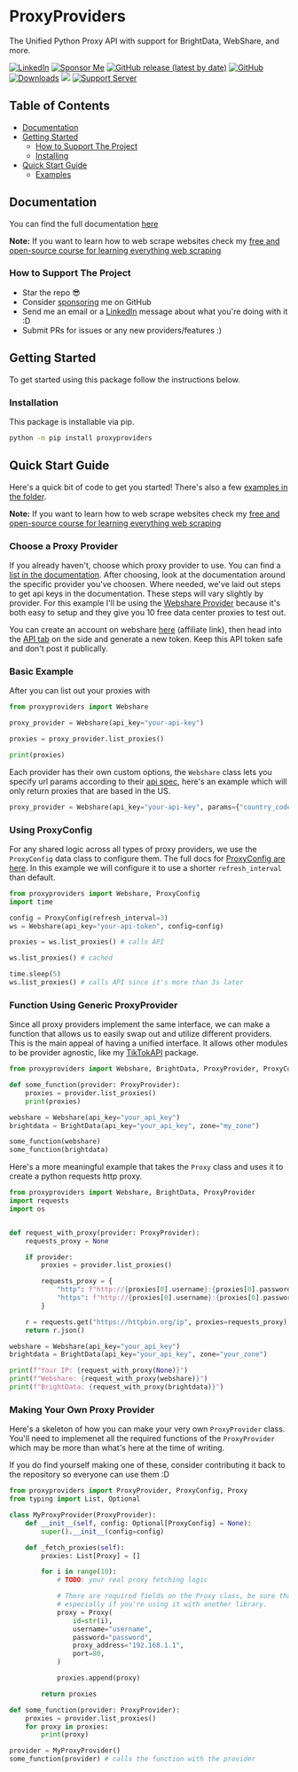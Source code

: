 # ProxyProviders

The Unified Python Proxy API with support for BrightData, WebShare, and more.

[![LinkedIn](https://img.shields.io/badge/LinkedIn-0077B5?style=for-the-badge&logo=linkedin&logoColor=white&style=flat-square)](https://www.linkedin.com/in/davidteather/) [![Sponsor Me](https://img.shields.io/static/v1?label=Sponsor&message=%E2%9D%A4&logo=GitHub)](https://github.com/sponsors/davidteather) [![GitHub release (latest by date)](https://img.shields.io/github/v/release/davidteather/proxyproviders)](https://github.com/davidteather/proxyproviders/releases) [![GitHub](https://img.shields.io/github/license/davidteather/proxyproviders)](https://github.com/davidteather/proxyproviders/blob/main/LICENSE) [![Downloads](https://pepy.tech/badge/proxyproviders)](https://pypi.org/project/proxyproviders/) ![](https://visitor-badge.laobi.icu/badge?page_id=davidteather.proxyproviders) [![Support Server](https://img.shields.io/discord/783108952111579166.svg?color=7289da&logo=discord&style=flat-square)](https://discord.gg/yyPhbfma6f)

## Table of Contents

- [Documentation](#documentation)
- [Getting Started](#getting-started)
  - [How to Support The Project](#how-to-support-the-project)
  - [Installing](#installing)
- [Quick Start Guide](#quick-start-guide)
  - [Examples](https://github.com/davidteather/proxyproviders/tree/main/examples)

## Documentation

You can find the full documentation [here](https://davidteather.github.io/proxyproviders)

**Note:** If you want to learn how to web scrape websites check my [free and open-source course for learning everything web scraping](https://github.com/davidteather/everything-web-scraping)

### How to Support The Project

- Star the repo 😎
- Consider [sponsoring](https://github.com/sponsors/davidteather) me on GitHub
- Send me an email or a [LinkedIn](https://www.linkedin.com/in/davidteather/) message about what you're doing with it :D 
- Submit PRs for issues or any new providers/features :)

## Getting Started

To get started using this package follow the instructions below.

### Installation

This package is installable via pip.
```sh
python -m pip install proxyproviders
```

## Quick Start Guide

Here's a quick bit of code to get you started! There's also a few [examples in the folder](https://github.com/davidteather/proxyproviders/tree/main/examples). 

**Note:** If you want to learn how to web scrape websites check my [free and open-source course for learning everything web scraping](https://github.com/davidteather/everything-web-scraping)

### Choose a Proxy Provider

If you already haven't, choose which proxy provider to use. You can find a [list in the documentation](https://davidteather.github.io/proxyproviders/#proxyproviders-supported-providers). After choosing, look at the documentation around the specific provider you've choosen. Where needed, we've laid out steps to get api keys in the documentation. These steps will vary slightly by provider. For this example I'll be using the [Webshare Provider](https://davidteather.github.io/proxyproviders/#proxyproviders.providers.webshare.Webshare) because it's both easy to setup and they give you 10 free data center proxies to test out.

You can create an account on webshare [here](https://www.webshare.io/?referral_code=3x5812idzzzp) (affiliate link), then head into the [API tab](https://dashboard.webshare.io/userapi/keys) on the side and generate a new token. Keep this API token safe and don't post it publically.

### Basic Example

After you can list out your proxies with
```py
from proxyproviders import Webshare

proxy_provider = Webshare(api_key="your-api-key")

proxies = proxy_provider.list_proxies()

print(proxies)
```

Each provider has their own custom options, the `Webshare` class lets you specify url params according to their [api spec](https://apidocs.webshare.io/proxy-list/list#parameters), here's an example which will only return proxies that are based in the US.

```py
proxy_provider = Webshare(api_key="your-api-key", params={"country_code_in": "US"})
```

### Using ProxyConfig

For any shared logic across all types of proxy providers, we use the `ProxyConfig` data class to configure them. The full docs for [ProxyConfig are here](https://davidteather.github.io/proxyproviders/#proxyproviders.proxy_provider.ProxyConfig). In this example we will configure it to use a shorter `refresh_interval` than default.

```py
from proxyproviders import Webshare, ProxyConfig
import time

config = ProxyConfig(refresh_interval=3)
ws = Webshare(api_key="your-api-token", config=config)

proxies = ws.list_proxies() # calls API 

ws.list_proxies() # cached

time.sleep(5)
ws.list_proxies() # calls API since it's more than 3s later
```

### Function Using Generic ProxyProvider

Since all proxy providers implement the same interface, we can make a function that allows us to easily swap out and utilize different providers. This is the main appeal of having a unified interface. It allows other modules to be provider agnostic, like my [TikTokAPI](https://github.com/davidteather/TikTok-Api) package.

```py
from proxyproviders import Webshare, BrightData, ProxyProvider, ProxyConfig

def some_function(provider: ProxyProvider):
    proxies = provider.list_proxies()
    print(proxies)

webshare = Webshare(api_key="your_api_key")
brightdata = BrightData(api_key="your_api_key", zone="my_zone")

some_function(webshare)
some_function(brightdata)
```

Here's a more meaningful example that takes the `Proxy` class and uses it to create a python requests http proxy.

```py
from proxyproviders import Webshare, BrightData, ProxyProvider
import requests
import os


def request_with_proxy(provider: ProxyProvider):
    requests_proxy = None

    if provider:
        proxies = provider.list_proxies()

        requests_proxy = {
            "http": f"http://{proxies[0].username}:{proxies[0].password}@{proxies[0].proxy_address}:{proxies[0].port}",
            "https": f"http://{proxies[0].username}:{proxies[0].password}@{proxies[0].proxy_address}:{proxies[0].port}",
        }

    r = requests.get("https://httpbin.org/ip", proxies=requests_proxy)
    return r.json()

webshare = Webshare(api_key="your_api_key")
brightdata = BrightData(api_key="your_api_key", zone="your_zone")

print(f"Your IP: {request_with_proxy(None)}")
print(f"Webshare: {request_with_proxy(webshare)}")
print(f"BrightData: {request_with_proxy(brightdata)}")
```

### Making Your Own Proxy Provider

Here's a skeleton of how you can make your very own `ProxyProvider` class. You'll need to implemenet all the required functions of the `ProxyProvider` which may be more than what's here at the time of writing.

If you do find yourself making one of these, consider contributing it back to the repository so everyone can use them :D

```py
from proxyproviders import ProxyProvider, ProxyConfig, Proxy
from typing import List, Optional

class MyProxyProvider(ProxyProvider):
    def __init__(self, config: Optional[ProxyConfig] = None):
        super().__init__(config=config)

    def _fetch_proxies(self):
        proxies: List[Proxy] = []

        for i in range(10):
            # TODO: your real proxy fetching logic

            # There are required fields on the Proxy class, be sure that these are filled out properly
            # especially if you're using it with another library.
            proxy = Proxy(
                id=str(i),
                username="username",
                password="password",
                proxy_address="192.168.1.1",
                port=80,
            )

            proxies.append(proxy)

        return proxies

def some_function(provider: ProxyProvider):
    proxies = provider.list_proxies()
    for proxy in proxies:
        print(proxy)

provider = MyProxyProvider()
some_function(provider) # calls the function with the provider
```

